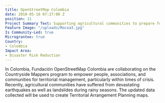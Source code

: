 ```yaml
---
title: OpenStreetMap Colombia
date: 2018-05-16 07:27:00 Z
position: 11
Project Summary Text: Supporting agricultural communities to prepare for disasters
Feature Image: "/uploads/Mocoa3.jpg"
Is Community-Led: true
Micrograntee: true
Country:
- Colombia
Impact Area:
- Disaster Risk Reduction
---
```


In Colombia, Fundación OpenStreetMap Colombia are collaborating on the Countryside Mappers program to empower people, associations, and communities for territorial management, particularly within times of crisis. Recently, agricultural communities have suffered from devastating earthquakes as well as landslides during rainy seasons. The updated data collected will be used to create Territorial Arrangement Planning maps.